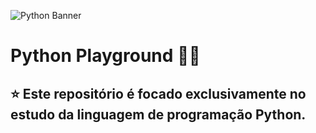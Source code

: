 ![Python Banner](https://res.cloudinary.com/dtjjgiitl/image/upload/q_auto:good,f_auto,fl_progressive/v1752179618/pwrt7boorh5sf3ddch7p.jpg)

# Python Playground 📁🔥

## ⭐ Este repositório é focado exclusivamente no estudo da linguagem de programação Python.
